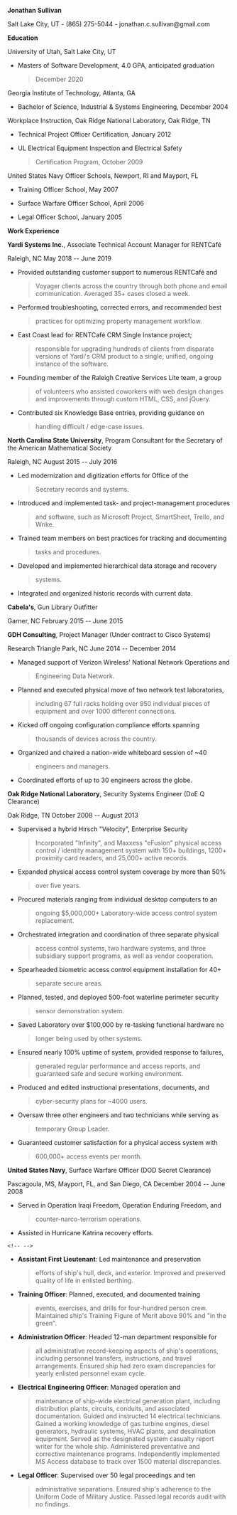 **Jonathan Sullivan**

Salt Lake City, UT - (865) 275-5044 - jonathan.c.sullivan\@gmail.com

**Education**

University of Utah, Salt Lake City, UT

-   Masters of Software Development, 4.0 GPA, anticipated graduation
    > December 2020

Georgia Institute of Technology, Atlanta, GA

-   Bachelor of Science, Industrial & Systems Engineering, December 2004

Workplace Instruction, Oak Ridge National Laboratory, Oak Ridge, TN

-   Technical Project Officer Certification, January 2012

-   UL Electrical Equipment Inspection and Electrical Safety
    > Certification Program, October 2009

United States Navy Officer Schools, Newport, RI and Mayport, FL

-   Training Officer School, May 2007

-   Surface Warfare Officer School, April 2006

-   Legal Officer School, January 2005

**Work Experience**

**Yardi Systems Inc.**, Associate Technical Account Manager for RENTCafé

Raleigh, NC May 2018 -- June 2019

-   Provided outstanding customer support to numerous RENTCafé and
    > Voyager clients across the country through both phone and email
    > communication. Averaged 35+ cases closed a week.

-   Performed troubleshooting, corrected errors, and recommended best
    > practices for optimizing property management workflow.

-   East Coast lead for RENTCafé CRM Single Instance project;
    > responsible for upgrading hundreds of clients from disparate
    > versions of Yardi\'s CRM product to a single, unified, ongoing
    > instance of the software.

-   Founding member of the Raleigh Creative Services Lite team, a group
    > of volunteers who assisted coworkers with web design changes and
    > improvements through custom HTML, CSS, and jQuery.

-   Contributed six Knowledge Base entries, providing guidance on
    > handling difficult / edge-case issues.

**North Carolina State University**, Program Consultant for the
Secretary of the American Mathematical Society

Raleigh, NC August 2015 -- July 2016

-   Led modernization and digitization efforts for Office of the
    > Secretary records and systems.

-   Introduced and implemented task- and project-management procedures
    > and software, such as Microsoft Project, SmartSheet, Trello, and
    > Wrike.

-   Trained team members on best practices for tracking and documenting
    > tasks and procedures.

-   Developed and implemented hierarchical data storage and recovery
    > systems.

-   Integrated and organized historic records with current data.

**Cabela's**, Gun Library Outfitter

Garner, NC February 2015 -- June 2015

**GDH Consulting**, Project Manager (Under contract to Cisco Systems)

Research Triangle Park, NC June 2014 -- December 2014

-   Managed support of Verizon Wireless' National Network Operations and
    > Engineering Data Network.

-   Planned and executed physical move of two network test laboratories,
    > including 67 full racks holding over 950 individual pieces of
    > equipment and over 1000 different connections.

-   Kicked off ongoing configuration compliance efforts spanning
    > thousands of devices across the country.

-   Organized and chaired a nation-wide whiteboard session of \~40
    > engineers and managers.

-   Coordinated efforts of up to 30 engineers across the globe.

**Oak Ridge National Laboratory**, Security Systems Engineer (DoE Q
Clearance)

Oak Ridge, TN October 2008 -- August 2013

-   Supervised a hybrid Hirsch "Velocity", Enterprise Security
    > Incorporated "Infinity", and Maxxess "eFusion" physical access
    > control / identity management system with 150+ buildings, 1200+
    > proximity card readers, and 25,000+ active records.

-   Expanded physical access control system coverage by more than 50%
    > over five years.

-   Procured materials ranging from individual desktop computers to an
    > ongoing \$5,000,000+ Laboratory-wide access control system
    > replacement.

-   Orchestrated integration and coordination of three separate physical
    > access control systems, two hardware systems, and three subsidiary
    > support programs, as well as vendor cooperation.

-   Spearheaded biometric access control equipment installation for 40+
    > separate secure areas.

-   Planned, tested, and deployed 500-foot waterline perimeter security
    > sensor demonstration system.

-   Saved Laboratory over \$100,000 by re-tasking functional hardware no
    > longer being used by other systems.

-   Ensured nearly 100% uptime of system, provided response to failures,
    > generated regular performance and access reports, and guaranteed
    > safe and secure working environment.

-   Produced and edited instructional presentations, documents, and
    > cyber-security plans for \~4000 users.

-   Oversaw three other engineers and two technicians while serving as
    > temporary Group Leader.

-   Guaranteed customer satisfaction for a physical access system with
    > 600,000+ access events per month.

**United States Navy**, Surface Warfare Officer (DOD Secret Clearance)

Pascagoula, MS, Mayport, FL, and San Diego, CA December 2004 -- June
2008

-   Served in Operation Iraqi Freedom, Operation Enduring Freedom, and
    > counter-narco-terrorism operations.

-   Assisted in Hurricane Katrina recovery efforts.

```{=html}
<!-- -->
```
-   **Assistant First Lieutenant**: Led maintenance and preservation
    > efforts of ship's hull, deck, and exterior. Improved and preserved
    > quality of life in enlisted berthing.

-   **Training Officer**: Planned, executed, and documented training
    > events, exercises, and drills for four-hundred person crew.
    > Maintained ship's Training Figure of Merit above 90% and "in the
    > green".

-   **Administration Officer**: Headed 12-man department responsible for
    > all administrative record-keeping aspects of ship's operations,
    > including personnel transfers, instructions, and travel
    > arrangements. Ensured ship had zero exam discrepancies for yearly
    > enlisted personnel exam cycle.

-   **Electrical Engineering Officer**: Managed operation and
    > maintenance of ship-wide electrical generation plant, including
    > distribution plants, circuits, conduits, and associated
    > documentation. Guided and instructed 14 electrical technicians.
    > Gained a working knowledge of gas turbine engines, diesel
    > generators, hydraulic systems, HVAC plants, and desalination
    > equipment. Served as the designated system casualty report writer
    > for the whole ship. Administered preventative and corrective
    > maintenance programs. Independently implemented MS Access database
    > to track over 1500 material discrepancies.

-   **Legal Officer**: Supervised over 50 legal proceedings and ten
    > administrative separations. Ensured ship's adherence to the
    > Uniform Code of Military Justice. Passed legal records audit with
    > no findings.
